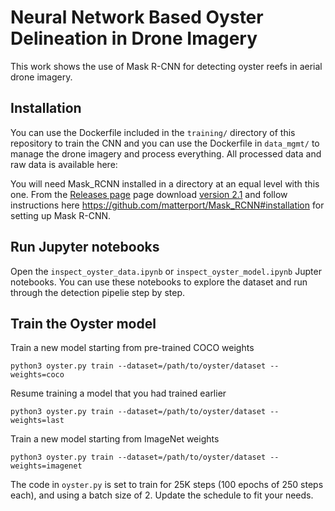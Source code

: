 # Neural Network Based Oyster Delineation in Drone Imagery 

This work shows the use of Mask R-CNN for detecting oyster reefs in aerial drone imagery.


## Installation

You can use the Dockerfile included in the `training/` directory of this repository to train the CNN and you can use the Dockerfile in `data_mgmt/` to manage the drone imagery and process everything. All processed data and raw data is available here: 

You will need Mask_RCNN installed in a directory at an equal level with this one. From the [Releases page](https://github.com/matterport/Mask_RCNN/releases) page download [version 2.1](https://github.com/matterport/Mask_RCNN/releases/tag/v2.1) and follow instructions here https://github.com/matterport/Mask_RCNN#installation for setting up Mask R-CNN.

## Run Jupyter notebooks
Open the `inspect_oyster_data.ipynb` or `inspect_oyster_model.ipynb` Jupter notebooks. You can use these notebooks to explore the dataset and run through the detection pipelie step by step.

## Train the Oyster model

Train a new model starting from pre-trained COCO weights
```
python3 oyster.py train --dataset=/path/to/oyster/dataset --weights=coco
```

Resume training a model that you had trained earlier
```
python3 oyster.py train --dataset=/path/to/oyster/dataset --weights=last
```

Train a new model starting from ImageNet weights
```
python3 oyster.py train --dataset=/path/to/oyster/dataset --weights=imagenet
```

The code in `oyster.py` is set to train for 25K steps (100 epochs of 250 steps each), and using a batch size of 2. 
Update the schedule to fit your needs.
